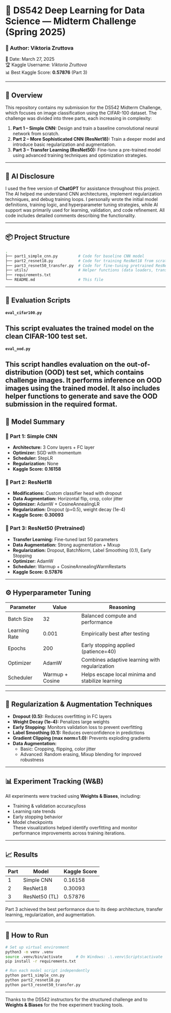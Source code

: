 # 🧠 DS542 Deep Learning for Data Science — Midterm Challenge (Spring 2025)

### 📝 Author: Viktoria Zruttova  
📅 Date: March 27, 2025  
🏆 Kaggle Username: *Viktoria Zruttova*  
📊 Best Kaggle Score: **0.57876** (Part 3)

---

## 📌 Overview

This repository contains my submission for the DS542 Midterm Challenge, which focuses on image classification using the CIFAR-100 dataset. The challenge was divided into three parts, each increasing in complexity:

1. **Part 1 – Simple CNN:** Design and train a baseline convolutional neural network from scratch.
2. **Part 2 – More Sophisticated CNN (ResNet18):** Train a deeper model and introduce basic regularization and augmentation.
3. **Part 3 – Transfer Learning (ResNet50):** Fine-tune a pre-trained model using advanced training techniques and optimization strategies.

---

## 🤖 AI Disclosure

I used the free version of **ChatGPT** for assistance throughout this project. The AI helped me understand CNN architectures, implement regularization techniques, and debug training loops. I personally wrote the initial model definitions, training logic, and hyperparameter tuning strategies, while AI support was primarily used for learning, validation, and code refinement. All code includes detailed comments describing the functionality.

---

## 📦 Project Structure

```bash
.
├── part1_simple_cnn.py         # Code for baseline CNN model
├── part2_resnet18.py           # Code for training ResNet18 from scratch
├── part3_resnet50_transfer.py  # Code for fine-tuning pretrained ResNet50
├── utils/                      # Helper functions (data loaders, transforms, etc.)
├── requirements.txt
└── README.md                   # This file

```
---

## 📂 Evaluation Scripts

#### `eval_cifar100.py`

This script evaluates the trained model on the clean **CIFAR-100 test set**. 
---

#### `eval_ood.py`

This script handles evaluation on the **out-of-distribution (OOD) test set**, which contains challenge images. It performs inference on OOD images using the trained model. It also includes helper functions to generate and save the OOD submission in the required format.
---

## 🧠 Model Summary

### 🔹 Part 1: Simple CNN  
- **Architecture:** 3 Conv layers + FC layer  
- **Optimizer:** SGD with momentum  
- **Scheduler:** StepLR  
- **Regularization:** None  
- **Kaggle Score:** **0.16158**

### 🔹 Part 2: ResNet18  
- **Modifications:** Custom classifier head with dropout  
- **Data Augmentation:** Horizontal flip, crop, color jitter  
- **Optimizer:** AdamW + CosineAnnealingLR  
- **Regularization:** Dropout (p=0.5), weight decay (1e-4)  
- **Kaggle Score:** **0.30093**

### 🔹 Part 3: ResNet50 (Pretrained)  
- **Transfer Learning:** Fine-tuned last 50 parameters  
- **Data Augmentation:** Strong augmentation + Mixup  
- **Regularization:** Dropout, BatchNorm, Label Smoothing (0.1), Early Stopping  
- **Optimizer:** AdamW  
- **Scheduler:** Warmup + CosineAnnealingWarmRestarts  
- **Kaggle Score:** **0.57876**

---

## ⚙️ Hyperparameter Tuning

| Parameter         | Value       | Reasoning |
|------------------|-------------|-----------|
| Batch Size       | 32          | Balanced compute and performance |
| Learning Rate    | 0.001       | Empirically best after testing |
| Epochs           | 200         | Early stopping applied (patience=40) |
| Optimizer        | AdamW       | Combines adaptive learning with regularization |
| Scheduler        | Warmup + Cosine | Helps escape local minima and stabilize learning |

---

## 🧪 Regularization & Augmentation Techniques

- **Dropout (0.5):** Reduces overfitting in FC layers  
- **Weight Decay (1e-4):** Penalizes large weights  
- **Early Stopping:** Monitors validation loss to prevent overfitting  
- **Label Smoothing (0.1):** Reduces overconfidence in predictions  
- **Gradient Clipping (max norm=1.0):** Prevents exploding gradients  
- **Data Augmentation:**  
  - Basic: Cropping, flipping, color jitter  
  - Advanced: Random erasing, Mixup blending for improved robustness

---

## 📊 Experiment Tracking (W&B)

All experiments were tracked using **Weights & Biases**, including:
- Training & validation accuracy/loss
- Learning rate trends
- Early stopping behavior
- Model checkpoints  
These visualizations helped identify overfitting and monitor performance improvements across training iterations.

---

## 📈 Results

| Part | Model         | Kaggle Score |
|------|---------------|--------------|
| 1    | Simple CNN    | 0.16158      |
| 2    | ResNet18      | 0.30093      |
| 3    | ResNet50 (TL) | 0.57876      |

Part 3 achieved the best performance due to its deep architecture, transfer learning, regularization, and augmentation.

---

## 🚀 How to Run

```bash
# Set up virtual environment
python3 -m venv .venv
source .venv/bin/activate      # On Windows: .\.venv\Scripts\activate
pip install -r requirements.txt

# Run each model script independently
python part1_simple_cnn.py
python part2_resnet18.py
python part3_resnet50_transfer.py

```
---

Thanks to the DS542 instructors for the structured challenge and to **Weights & Biases** for the free experiment tracking tools.  

